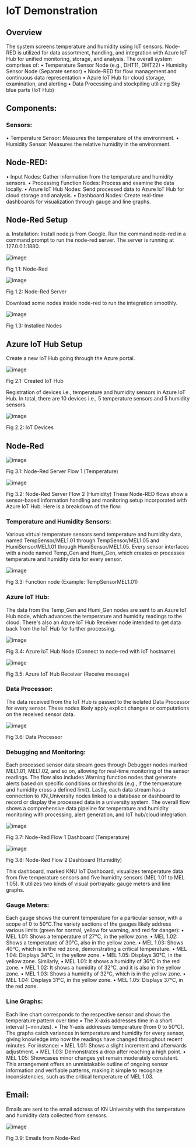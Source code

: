 # IoT Demonstration

## Overview
The system screens temperature and humidity using IoT sensors. Node-RED is utilized for data assortment, handling, and integration with Azure IoT Hub for unified monitoring, storage, and analysis. The overall system comprises of:
•	Temperature Sensor Node (e.g., DHT11, DHT22)
•	Humidity Sensor Node (Separate sensor)
•	Node-RED for flow management and continuous data representation
•	Azure IoT Hub for cloud storage, examination, and alerting
•	Data Processing and stockpiling utilizing Sky blue parts (IoT Hub)
## Components:
### Sensors:
•	Temperature Sensor: Measures the temperature of the environment.
•	Humidity Sensor: Measures the relative humidity in the environment.

## Node-RED:

•	Input Nodes: Gather information from the temperature and humidity sensors.
•	Processing Function Nodes: Process and examine the data locally.
•	Azure IoT Hub Nodes: Send processed data to Azure IoT Hub for cloud storage and analysis.
•	Dashboard Nodes: Create real-time dashboards for visualization through gauge and line graphs.

## Node-Red Setup
a.	Installation: Install node.js from Google. Run the command node-red in a command prompt to run the node-red server. The server is running at 127.0.0.1:1880.

![image](https://github.com/user-attachments/assets/9d0d48ff-7417-4068-9377-5266a6eb07f3)
 
Fig 1.1: Node-Red

 ![image](https://github.com/user-attachments/assets/6e9b60e3-debd-4744-9d80-e765332f61ee)

Fig 1.2: Node-Red Server

Download some nodes inside node-red to run the integration smoothly.

 ![image](https://github.com/user-attachments/assets/74185979-c214-475a-bce0-cc8ea34fdf72)

Fig 1.3: Installed Nodes


## Azure IoT Hub Setup

Create a new IoT Hub going through the Azure portal.

 ![image](https://github.com/user-attachments/assets/5541804a-22b8-4a01-88ab-e0c2ae437ae9)

Fig 2.1: Created IoT Hub

Registration of devices i.e., temperature and humidity sensors in Azure IoT Hub. In total, there are 10 devices i.e., 5 temperature sensors and 5 humidity sensors.

 ![image](https://github.com/user-attachments/assets/fe11f122-1115-4f65-ad40-d1a8fb6c3ef2)

Fig 2.2: IoT Devices

## Node-Red

 ![image](https://github.com/user-attachments/assets/ae5fd524-75b2-4c7d-a9b1-02e53fa9f4e8)

Fig 3.1: Node-Red Server Flow 1 (Temperature)

 ![image](https://github.com/user-attachments/assets/6f9c02a2-1b45-4a57-a6e1-64ea82618395)

Fig 3.2: Node-Red Server Flow 2 (Humidity)
These Node-RED flows show a sensor-based information handling and monitoring setup incorporated with Azure IoT Hub. Here is a breakdown of the flow:

### Temperature and Humidity Sensors:
Various virtual temperature sensors send temperature and humidity data, named TempSensor/MEL1.01 through TempSensor/MEL1.05 and HumiSensor/MEL1.01 through HumiSensor/MEL1.05.
Every sensor interfaces with a node named Temp_Gen and Humi_Gen, which creates or processes temperature and humidity data for every sensor.

 ![image](https://github.com/user-attachments/assets/ed13c167-b427-45e4-b8d5-6b2da4486a9a)

Fig 3.3: Function node (Example: TempSensorMEL1.01)

### Azure IoT Hub:
The data from the Temp_Gen and Humi_Gen nodes are sent to an Azure IoT Hub node, which advances the temperature and humidity readings to the cloud.
There's also an Azure IoT Hub Receiver node intended to get data back from the IoT Hub for further processing.

 ![image](https://github.com/user-attachments/assets/f13314ea-9815-41af-a947-f94551974790)

Fig 3.4: Azure IoT Hub Node (Connect to node-red with IoT hostname)

 ![image](https://github.com/user-attachments/assets/0f194bf5-ea7d-4658-b573-0b997b0ead69)

Fig 3.5: Azure IoT Hub Receiver (Receive message)



### Data Processor:
The data received from the IoT Hub is passed to the isolated Data Processor for every sensor. These nodes likely apply explicit changes or computations on the received sensor data.

 ![image](https://github.com/user-attachments/assets/17a1d35d-8169-41d7-807d-04afc69f3309)

Fig 3.6: Data Processor

### Debugging and Monitoring:
Each processed sensor data stream goes through Debugger nodes marked MEL1.01, MEL1.02, and so on, allowing for real-time monitoring of the sensor readings. The flow also includes Warning function nodes that generate alerts based on specific conditions or thresholds (e.g., if the temperature and humidity cross a defined limit). Lastly, each data stream has a connection to KN_University nodes linked to a database or dashboard to record or display the processed data in a university system. The overall flow shows a comprehensive data pipeline for temperature and humidity monitoring with processing, alert generation, and IoT hub/cloud integration.

 ![image](https://github.com/user-attachments/assets/fa655b28-9a24-4a02-9cca-2284a2a23f17)

Fig 3.7: Node-Red Flow 1 Dashboard (Temperature)

 ![image](https://github.com/user-attachments/assets/cf462810-4a5e-49c6-b014-1299816b4f5c)

Fig 3.8: Node-Red Flow 2 Dashboard (Humidity)

This dashboard, marked KNU IoT Dashboard, visualizes temperature data from five temperature sensors and five humidity sensors (MEL 1.01 to MEL 1.05). It utilizes two kinds of visual portrayals: gauge meters and line graphs.

### Gauge Meters:
Each gauge shows the current temperature for a particular sensor, with a scope of 0 to 50°C.The variety sections of the gauges likely address various limits (green for normal, yellow for warning, and red for danger):
•	MEL 1.01: Shows a temperature of 27°C, in the yellow zone. 
•	MEL 1.02: Shows a temperature of 30°C, also in the yellow zone.
•	MEL 1.03: Shows 40°C, which is in the red zone, demonstrating a critical temperature.
•	MEL 1.04: Displays 34°C, in the yellow zone.
•	MEL 1.05: Displays 30°C, in the yellow zone.
Similarly,
•	MEL 1.01: It shows a humidity of 36°C in the red zone. 
•	MEL 1.02: It shows a humidity of 32°C, and it is also in the yellow zone.
•	MEL 1.03: Shows a humidity of 32°C, which is in the yellow zone.
•	MEL 1.04: Displays 31°C, in the yellow zone.
•	MEL 1.05: Displays 37°C, in the red zone.

### Line Graphs:
Each line chart corresponds to the respective sensor and shows the temperature pattern over time
•	The X-axis addresses time in a short interval (~minutes).
•	The Y-axis addresses temperature (from 0 to 50°C).
The graphs catch variances in temperature and humidity for every sensor, giving knowledge into how the readings have changed throughout recent minutes.
For instance:
•	MEL 1.01: Shows a slight increment and afterwards adjustment.
•	MEL 1.03: Demonstrates a drop after reaching a high point.
•	MEL 1.05: Showcases minor changes yet remain moderately consistent.
This arrangement offers an unmistakable outline of ongoing sensor information and verifiable patterns, making it simple to recognize inconsistencies, such as the critical temperature of MEL 1.03.

## Email:
Emails are sent to the email address of KN University with the temperature and humidity data collected from sensors.

 ![image](https://github.com/user-attachments/assets/d62d2c19-cf75-4321-a0fc-64a7d1c95e4e)

Fig 3.9: Emails from Node-Red

